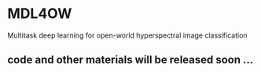 # MDL4OW
Multitask deep learning for open-world hyperspectral image classification 

## code and other materials will be released soon ...
